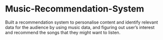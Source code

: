 # Music-Recommendation-System
 Built a recommendation system to personalise content and identify relevant data for the audience by using music data, and figuring out user’s interest and recommend the songs that they might want to listen.
